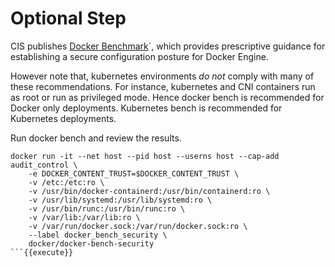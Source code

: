 
# Optional Step

CIS publishes <a href='https://www.cisecurity.org/benchmark/docker/'>Docker Benchmark</a>`, which provides prescriptive guidance for establishing a secure configuration posture for Docker Engine.

However note that, kubernetes environments  *do not* comply with many of these recommendations. For instance, kubernetes and CNI containers run as root or run as privileged mode. Hence docker bench is recommended for Docker only deployments. Kubernetes bench is recommended for Kubernetes deployments. 

Run docker bench and review the results.

```
docker run -it --net host --pid host --userns host --cap-add audit_control \
    -e DOCKER_CONTENT_TRUST=$DOCKER_CONTENT_TRUST \
    -v /etc:/etc:ro \
    -v /usr/bin/docker-containerd:/usr/bin/containerd:ro \
    -v /usr/lib/systemd:/usr/lib/systemd:ro \
	-v /usr/bin/runc:/usr/bin/runc:ro \
    -v /var/lib:/var/lib:ro \
    -v /var/run/docker.sock:/var/run/docker.sock:ro \
    --label docker_bench_security \
    docker/docker-bench-security
```{{execute}}


